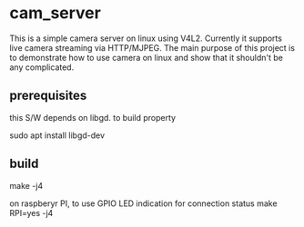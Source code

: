 # cam_server
This is a simple camera server on linux using V4L2.
Currently it supports live camera streaming via HTTP/MJPEG.
The main purpose of this project is to demonstrate how to use camera on linux and show that it shouldn't be any complicated.

## prerequisites
this S/W depends on libgd.
to build property

 sudo apt install libgd-dev

## build
 make -j4

 on raspberyr PI, to use GPIO LED indication for connection status
 make RPI=yes -j4
